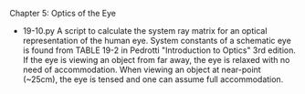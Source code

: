 Chapter 5: Optics of the Eye

* 19-10.py
A script to calculate the system ray matrix for an optical representation of the human eye. System constants of a schematic eye is found from TABLE 19-2 in Pedrotti "Introduction to Optics" 3rd edition. If the eye is viewing an object from far away, the eye is relaxed with no need of accommodation. When viewing an object at near-point (~25cm), the eye is tensed and one can assume full accommodation.
